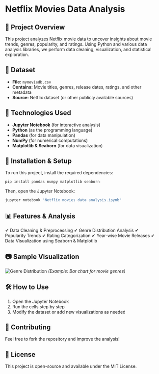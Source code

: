 # Netflix Movies Data Analysis

## 📌 Project Overview
This project analyzes Netflix movie data to uncover insights about movie trends, genres, popularity, and ratings. Using Python and various data analysis libraries, we perform data cleaning, visualization, and statistical exploration.

## 📂 Dataset
- **File:** `mymoviedb.csv`
- **Contains:** Movie titles, genres, release dates, ratings, and other metadata
- **Source:** Netflix dataset (or other publicly available sources)

## 🚀 Technologies Used
- **Jupyter Notebook** (for interactive analysis)
- **Python** (as the programming language)
- **Pandas** (for data manipulation)
- **NumPy** (for numerical computations)
- **Matplotlib & Seaborn** (for data visualization)

## 🔧 Installation & Setup
To run this project, install the required dependencies:
```bash
pip install pandas numpy matplotlib seaborn
```
Then, open the Jupyter Notebook:
```bash
jupyter notebook "Netflix movies data analysis.ipynb"
```

## 📊 Features & Analysis
✔ Data Cleaning & Preprocessing
✔ Genre Distribution Analysis
✔ Popularity Trends
✔ Rating Categorization
✔ Year-wise Movie Releases
✔ Data Visualization using Seaborn & Matplotlib

## 📷 Sample Visualization
![Genre Distribution](genre_distribution.png) *(Example: Bar chart for movie genres)*

## 🛠 How to Use
1. Open the Jupyter Notebook
2. Run the cells step by step
3. Modify the dataset or add new visualizations as needed

## 🤝 Contributing
Feel free to fork the repository and improve the analysis!

## 📜 License
This project is open-source and available under the MIT License.

